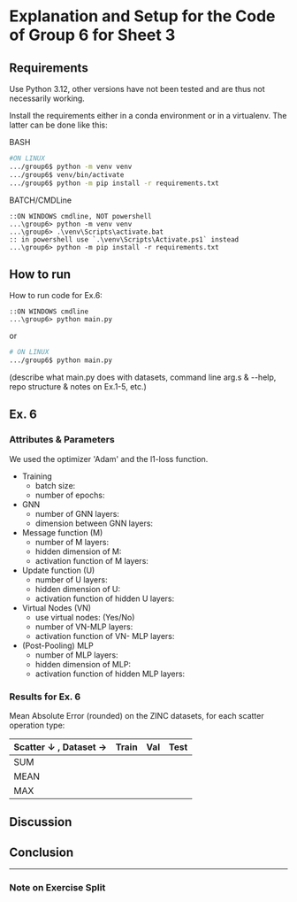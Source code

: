 # Explanation and Setup for the Code of Group 6 for Sheet 3

## Requirements

Use Python 3.12, other versions have not been tested and are thus not necessarily working.

Install the requirements either in a conda environment or in a virtualenv. The latter can be done like this:

BASH

```bash
#ON LINUX
.../group6$ python -m venv venv
.../group6$ venv/bin/activate
.../group6$ python -m pip install -r requirements.txt
```

BATCH/CMDLine

```batch
::ON WINDOWS cmdline, NOT powershell
...\group6> python -m venv venv
...\group6> .\venv\Scripts\activate.bat
:: in powershell use `.\venv\Scripts\Activate.ps1` instead
...\group6> python -m pip install -r requirements.txt
```

## How to run

How to run code for Ex.6:

```batch
::ON WINDOWS cmdline
...\group6> python main.py
```

or

```bash
# ON LINUX
.../group6$ python main.py
```

(describe what main.py does with datasets, command line arg.s & --help, repo structure & notes on Ex.1-5, etc.)

## Ex. 6

### Attributes & Parameters

We used the optimizer 'Adam' and the l1-loss function.

- Training
    - batch size:
    - number of epochs:
- GNN
    - number of GNN layers:
    - dimension between GNN layers:
- Message function (M)
    - number of M layers:
    - hidden dimension of M:
    - activation function of M layers:
- Update function (U)
    - number of U layers:
    - hidden dimension of U:
    - activation function of hidden U layers:
- Virtual Nodes (VN)
    - use virtual nodes: (Yes/No)
    - number of VN-MLP layers:
    - activation function of VN- MLP layers:
- (Post-Pooling) MLP
    - number of MLP layers:
    - hidden dimension of MLP:
    - activation function of hidden MLP layers:

### Results for Ex. 6

Mean Absolute Error (rounded) on the ZINC datasets, for each scatter operation type:

| Scatter ↓ , Dataset → | Train      | Val        | Test       |
| :-------------------- | :--------- | :--------- | :--------- |
| SUM                   |  |  |  |
| MEAN                  |  |  |  |
| MAX                   |  |  |  |

## Discussion



## Conclusion



---

### Note on Exercise Split
